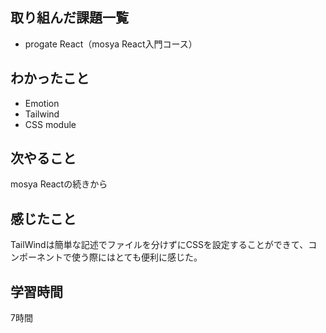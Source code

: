 ## 取り組んだ課題一覧
  - progate React（mosya React入門コース）
    
## わかったこと
- Emotion
- Tailwind
- CSS module
  

## 次やること
mosya Reactの続きから

## 感じたこと
TailWindは簡単な記述でファイルを分けずにCSSを設定することができて、コンポーネントで使う際にはとても便利に感じた。

## 学習時間
7時間
